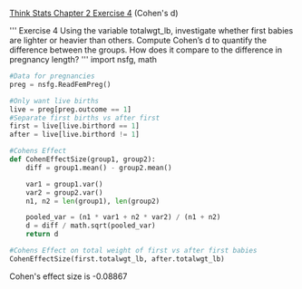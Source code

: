 [Think Stats Chapter 2 Exercise 4](http://greenteapress.com/thinkstats2/html/thinkstats2003.html#toc24) (Cohen's d)

>>
'''
Exercise 4   Using the variable totalwgt_lb, investigate whether first babies are lighter or heavier than others. Compute Cohen’s d to quantify the difference between the groups. How does it compare to the difference in pregnancy length?
'''
import nsfg, math

```python
#Data for pregnancies
preg = nsfg.ReadFemPreg()

#Only want live births
live = preg[preg.outcome == 1]
#Separate first births vs after first
first = live[live.birthord == 1]
after = live[live.birthord != 1]

#Cohens Effect
def CohenEffectSize(group1, group2):
    diff = group1.mean() - group2.mean()

    var1 = group1.var()
    var2 = group2.var()
    n1, n2 = len(group1), len(group2)

    pooled_var = (n1 * var1 + n2 * var2) / (n1 + n2)
    d = diff / math.sqrt(pooled_var)
    return d

#Cohens Effect on total weight of first vs after first babies
CohenEffectSize(first.totalwgt_lb, after.totalwgt_lb)
```

Cohen's effect size is -0.08867
